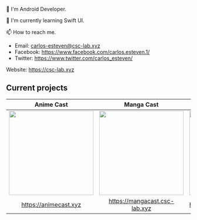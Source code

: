 👀 I'm Android Developer.

🌱 I'm currently learning Swift UI.

📫 How to reach me.
  - Email: carlos-esteven@csc-lab.xyz
  - Facebook: https://www.facebook.com/carlos.esteven.1/
  - Twitter: https://www.twitter.com/carlos_esteven/

Website: https://csc-lab.xyz

## Current projects

| Anime Cast | Manga Cast | Dorama Cast | Hentai Cast |
| :-----------: | :------------: | :------------: | :------------: |
| <img src="https://animecast.csc-lab.xyz/img/cover.png"  width="230" height="230">   |  <img src="https://mangacast.csc-lab.xyz/img/cover.png"  width="230" height="230">   |    <img src="http://doramacast.csc-lab.xyz/img/cover.png"  width="230" height="230"> |    <img src="http://hentaicast.csc-lab.xyz/img/cover.png"  width="230" height="230"> |
| https://animecast.xyz   |    https://mangacast.csc-lab.xyz    |      http://doramacast.csc-lab.xyz |    http://hentaicast.csc-lab.xyz |
